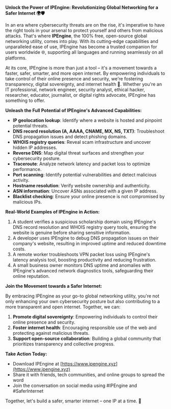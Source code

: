 **Unlock the Power of IPEngine: Revolutionizing Global Networking for a Safer Internet 🌍🛡️**

In an era where cybersecurity threats are on the rise, it's imperative to have the right tools in your arsenal to protect yourself and others from malicious attacks. That's where **IPEngine**, the 100% free, open-source global networking utility, comes into play. With its cutting-edge capabilities and unparalleled ease of use, IPEngine has become a trusted companion for users worldwide 🌐, supporting all languages and running seamlessly on all platforms.

At its core, IPEngine is more than just a tool – it's a movement towards a faster, safer, smarter, and more open internet. By empowering individuals to take control of their online presence and security, we're fostering transparency, digital sovereignty, and internet health 📡. Whether you're an IT professional, network engineer, security analyst, ethical hacker, researcher, educator, journalist, or digital rights advocate, IPEngine has something to offer.

**Unleash the Full Potential of IPEngine's Advanced Capabilities:**

*   **IP geolocation lookup**: Identify where a website is hosted and pinpoint potential threats.
*   **DNS record resolution (A, AAAA, CNAME, MX, NS, TXT)**: Troubleshoot DNS propagation issues and detect phishing domains.
*   **WHOIS registry queries**: Reveal scam infrastructure and uncover hidden IP addresses.
*   **Reverse DNS**: Map digital threat surfaces and strengthen your cybersecurity posture.
*   **Traceroute**: Analyze network latency and packet loss to optimize performance.
*   **Port scanning**: Identify potential vulnerabilities and detect malicious activity.
*   **Hostname resolution**: Verify website ownership and authenticity.
*   **ASN information**: Uncover ASNs associated with a given IP address.
*   **Blacklist checking**: Ensure your online presence is not compromised by malicious IPs.

**Real-World Examples of IPEngine in Action:**

1.  A student verifies a suspicious scholarship domain using IPEngine's DNS record resolution and WHOIS registry query tools, ensuring the website is genuine before sharing sensitive information.
2.  A developer uses IPEngine to debug DNS propagation issues on their company's website, resulting in improved uptime and reduced downtime costs.
3.  A remote worker troubleshoots VPN packet loss using IPEngine's latency analysis tool, boosting productivity and reducing frustration.
4.  A small business owner monitors DNS uptime and anomalies with IPEngine's advanced network diagnostics tools, safeguarding their online reputation.

**Join the Movement towards a Safer Internet:**

By embracing IPEngine as your go-to global networking utility, you're not only enhancing your own cybersecurity posture but also contributing to a more transparent and open internet. Together, we can:

1.  **Promote digital sovereignty**: Empowering individuals to control their online presence and security.
2.  **Foster internet health**: Encouraging responsible use of the web and protecting against malicious threats.
3.  **Support open-source collaboration**: Building a global community that prioritizes transparency and collective progress.

**Take Action Today:**

*   Download IPEngine at [https://www.ipengine.xyz](https://www.ipengine.xyz)
*   Share it with friends, tech communities, and online groups to spread the word
*   Join the conversation on social media using \#IPEngine and \#SaferInternet

Together, let's build a safer, smarter internet – one IP at a time. 🚀